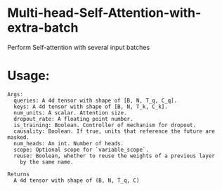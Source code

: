 # Multi-head-Self-Attention-with-extra-batch
Perform Self-attention with several input batches
# Usage:    
    Args:
      queries: A 4d tensor with shape of [B, N, T_q, C_q].
      keys: A 4d tensor with shape of [B, N, T_k, C_k].
      num_units: A scalar. Attention size.
      dropout_rate: A floating point number.
      is_training: Boolean. Controller of mechanism for dropout.
      causality: Boolean. If true, units that reference the future are masked. 
      num_heads: An int. Number of heads.
      scope: Optional scope for `variable_scope`.
      reuse: Boolean, whether to reuse the weights of a previous layer
        by the same name.
        
    Returns
      A 4d tensor with shape of (B, N, T_q, C)  


